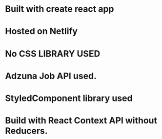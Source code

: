 # Built with create react app

# Hosted on Netlify

# No CSS LIBRARY USED

# Adzuna Job API used.

# StyledComponent library used

# Build with React Context API without Reducers.
